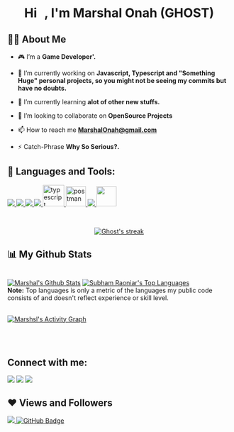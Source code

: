 

<h1 align="center">Hi <img src="https://raw.githubusercontent.com/MartinHeinz/MartinHeinz/master/wave.gif" width="10px">, I'm Marshal Onah (GHOST)</h1>


## 🙋‍♂️ About Me

- 🎮 I’m a **Game Developer'.**

- 🔭 I’m currently working on **Javascript, Typescript and "Something Huge" personal projects, so you might not be seeing my commits but have no doubts.**

- 🌱 I’m currently learning **alot of other new stuffs.**

- 👯 I’m looking to collaborate on **OpenSource Projects**


- 📫 How to reach me **MarshalOnah@gmail.com**

- ⚡ Catch-Phrase **Why So Serious?.**

## 🚀 Languages and Tools:

<p align="left"> 
    <a href="https://developer.mozilla.org/en-US/docs/Web/JavaScript" target="_blank"> <img src="https://img.icons8.com/color/48/000000/javascript.png"/> </a> 
    <a href="https://www.w3.org/html/" target="_blank"> <img src="https://img.icons8.com/color/48/000000/html-5.png"/> </a> 
    <a href="https://www.w3schools.com/css/" target="_blank"> <img src="https://img.icons8.com/color/48/000000/css3.png"/> </a> 
    <a href="https://getbootstrap.com" target="_blank"> <img src="https://img.icons8.com/color/48/000000/bootstrap.png"/> </a> 
    <a href="https://https://www.typescriptlang.org" target="_blank"> <img src="https://img.icons8.com/color/48/000000/typescript.png" alt="typescript" width="48" height="48"/> </a> 
    <a href="https://unity.com" target="_blank"> <img src="https://img.icons8.com/color/48/000000/unity.png" alt="postman" width="45" height="45"/> </a>  
    <a href="https://git-scm.com/" target="_blank"> <img src="https://img.icons8.com/color/48/000000/git.png"/> </a> 
    <a href="(https://docs.microsoft.com/)" target="_blank"> <img src="https://img.icons8.com/color/48/000000/c-sharp-logo.png" width="45" height="45"/> </a> 
    
</p>
<br/>

<p align="center">
    <a href="https://github.com/GhostGramm/github-readme-streak-stats">
        <img title="🔥 Get streak stats for your profile at git.io/streak-stats" alt="Ghost's streak" src="https://github-readme-streak-stats.herokuapp.com/?user=GhostGramm&theme=black-ice&hide_border=true&stroke=0000&background=060A0CD0"/>
    </a>
</p>

## 📊 My Github Stats

  <br/>
    <a href="https://github.com/GhostGramm/github-readme-stats"><img alt="Marshal's Github Stats" src="https://github-readme-stats.vercel.app/api?username=GhostGramm&show_icons=true&count_private=true&theme=react&hide_border=true&bg_color=0D1117" /></a>
  <a href="https://github.com/GhostGramm/github-readme-stats"><img alt="Subham Raoniar's Top Languages" src="https://github-readme-stats.vercel.app/api/top-langs/?username=GhostGramm&langs_count=8&count_private=true&layout=compact&theme=react&hide_border=true&bg_color=0D1117" /></a>
  <br/>
  <b>Note:</b> Top languages is only a metric of the languages my public code consists of and doesn't reflect experience or skill level.


<br/>
<br/>

<a href="https://github.com/GhostGramm/github-readme-activity-graph"><img alt="Marshsl's Activity Graph" src="https://activity-graph.herokuapp.com/graph?username=GhostGramm&bg_color=0D1117&color=5BCDEC&line=5BCDEC&point=FFFFFF&hide_border=true" /></a>

<br/>
<br/>

## Connect with me:
<p align="left">

<a href="https://www.linkedin.com/in/onah-marshal-3167061b4/"><img src="https://img.icons8.com/color/48/000000/linkedin.png"/></a>
<a href = "https://twitter.com/Ghost_Gramm"><img src="https://img.icons8.com/fluent/48/000000/twitter.png"/></a>
<a href = "https://www.instagram.com/Ghost_Gramm/"><img src="https://img.icons8.com/fluent/48/000000/instagram-new.png"/></a>


</p>

## ❤ Views and Followers
<a href="https://github.com/Meghna-DAS/github-profile-views-counter">
    <img src="https://komarev.com/ghpvc/?username=GhostGramm">
</a>
<a href="https://github.com/Nnvedward?tab=followers"><img src="https://img.shields.io/github/followers/GhostGramm?label=Followers&style=social" alt="GitHub Badge"></a>
